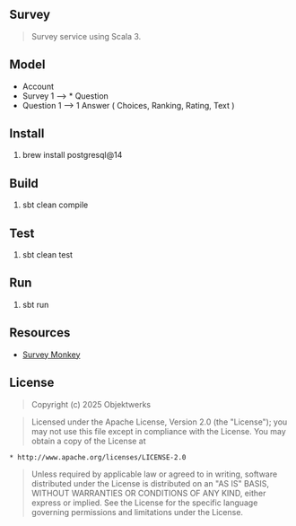 Survey
------
>Survey service using Scala 3.

Model
-----
* Account
* Survey 1 --> * Question
* Question 1 --> 1 Answer ( Choices, Ranking, Rating, Text )

Install
-------
1. brew install postgresql@14

Build
-----
1. sbt clean compile

Test
----
1. sbt clean test

Run
---
1. sbt run

Resources
---------
* [Survey Monkey](https://www.surveymonkey.com/mp/survey-question-types/)

License
-------
>Copyright (c) 2025 Objektwerks

>Licensed under the Apache License, Version 2.0 (the "License");
you may not use this file except in compliance with the License.
You may obtain a copy of the License at

    * http://www.apache.org/licenses/LICENSE-2.0

>Unless required by applicable law or agreed to in writing, software
distributed under the License is distributed on an "AS IS" BASIS,
WITHOUT WARRANTIES OR CONDITIONS OF ANY KIND, either express or implied.
See the License for the specific language governing permissions and
limitations under the License.
